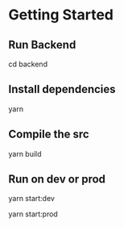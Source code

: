 # Getting Started

## Run Backend
cd backend

## Install dependencies
yarn

## Compile the src
yarn build

## Run on dev or prod
yarn start:dev

yarn start:prod
